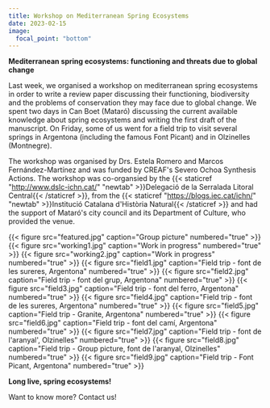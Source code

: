 ```yaml
---
title: Workshop on Mediterranean Spring Ecosystems
date: 2023-02-15
image:
  focal_point: "bottom"
---
```


**Mediterranean spring ecosystems: functioning and threats due to global change**
<!--more-->
Last week, we organised a workshop on mediterranean spring ecosystems in order to write a review paper discussing their functioning, biodiversity and the problems of conservation they may face due to global change. We spent two days in Can Boet (Mataró) discussing the current available knowledge about spring ecosystems and writing the first draft of the manuscript. On Friday, some of us went for a field trip to visit several springs in Argentona (including the famous Font Picant) and in Olzinelles (Montnegre).

The workshop was organised by Drs. Estela Romero and Marcos Fernández-Martínez and was funded by CREAF's Severo Ochoa Synthesis Actions. The workshop was co-organsied by the {{< staticref "http://www.dslc-ichn.cat/" "newtab" >}}Delegació de la Serralada Litoral Central{{< /staticref >}}, from the {{< staticref "https://blogs.iec.cat/ichn/" "newtab" >}}Institució Catalana d'Història Natural{{< /staticref >}} and had the support of Mataró's city council and its Department of Culture, who provided the venue.

{{< figure src="featured.jpg" caption="Group picture" numbered="true" >}}
{{< figure src="working1.jpg" caption="Work in progress" numbered="true" >}}
{{< figure src="working2.jpg" caption="Work in progress" numbered="true" >}}
{{< figure src="field1.jpg" caption="Field trip - font de les sureres, Argentona" numbered="true" >}}
{{< figure src="field2.jpg" caption="Field trip - font del grup, Argentona" numbered="true" >}}
{{< figure src="field3.jpg" caption="Field trip - font del ferro, Argentona" numbered="true" >}}
{{< figure src="field4.jpg" caption="Field trip - font de les sureres, Argentona" numbered="true" >}}
{{< figure src="field5.jpg" caption="Field trip - Granite, Argentona" numbered="true" >}}
{{< figure src="field6.jpg" caption="Field trip - font del camí, Argentona" numbered="true" >}}
{{< figure src="field7.jpg" caption="Field trip - font de l'aranyal', Olzinelles" numbered="true" >}}
{{< figure src="field8.jpg" caption="Field trip - Group picture, font de l'aranyal, Olzinelles" numbered="true" >}}
{{< figure src="field9.jpg" caption="Field trip - Font Picant, Argentona" numbered="true" >}}


<!--more-->
**Long live, spring ecosystems!**
<!--more-->
Want to know more? Contact us!

